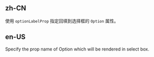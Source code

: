 ## zh-CN

使用 `optionLabelProp` 指定回填到选择框的 `Option` 属性。

## en-US

Specify the prop name of Option which will be rendered in select box.
